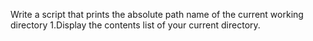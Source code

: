 Write a script that prints the absolute path name of the current working directory
1.Display the contents list of your current directory.
